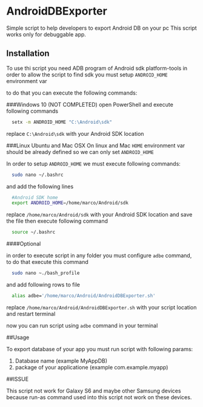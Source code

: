 # AndroidDBExporter
Simple script to help developers to export Android DB on your pc 
This script works only for debuggable app.

## Installation

To use thi script you need ADB program of Android sdk platform-tools
in order to allow the script to find sdk you must setup ```ANDROID_HOME``` environment var

to do that you can execute the following commands:

###Windows 10 (NOT COMPLETED)
open PowerShell and execute following commands
```sh
  setx -m ANDROID_HOME "C:\Android\sdk"
```
replace ```C:\Android\sdk``` with your Android SDK location

###Linux Ubuntu and Mac OSX
On linux and Mac ```HOME``` environment var should be already defined so we can only set ```ANDROID_HOME```

In order to setup ```ANDROID_HOME``` we must execute following commands:

```sh
  sudo nano ~/.bashrc
```

and add the following lines

```sh
  #Android SDK home
  export ANDROID_HOME=/home/marco/Android/sdk
```
replace ```/home/marco/Android/sdk``` with your Android SDK location and save the file then execute following command

```sh
  source ~/.bashrc
```

####Optional

in order to execute script in any folder you must configure ```adbe``` command, to do that execute this command

```sh
  sudo nano ~./bash_profile  
```

and add following rows to file

```sh
  alias adbe='/home/marco/Android/AndroidDBExporter.sh'
```

replace ```/home/marco/Android/AndroidDBExporter.sh``` with your script location and restart terminal

now you can run script using ```adbe``` command in your terminal
 
##Usage

To export database of your app you must run script with following params:

1. Database name (example MyAppDB)
2. package of your applicatione (example com.example.myapp)

##ISSUE

This script not work for Galaxy S6 and maybe other Samsung devices because run-as command used into this script not work on these devices.






